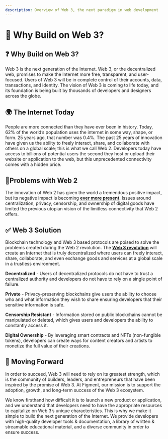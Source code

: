 ```yaml
---
description: Overview of Web 3, the next paradigm in web development
---
```


# 🚀 Why Build on Web 3?

## ❓ Why Build on Web 3?

Web 3 is the next generation of the Internet. Web 3, or the decentralized web, promises to make the Internet more free, transparent, and user-focused. Users of Web 3 will be in complete control of their accounts, data, transactions, and identity. The vision of Web 3 is coming to life today, and its foundation is being built by thousands of developers and designers across the globe.

## 🌍 The Internet Today

People are more connected than they have ever been in history. Today, 62% of the world’s population uses the internet in some way, shape, or form. 25 years ago, that number was 0.4%. The past 25 years of innovation have given us the ability to freely interact, share, and collaborate with others on a global scale; this is what we call Web 2. Developers today have access to billions of potential users the second they host or upload their website or application to the web, but this unprecedented connectivity comes with a hidden price.

## 🛑Problems with Web 2

The innovation of Web 2 has given the world a tremendous positive impact, but its negative impact is becoming [**ever more present**](https://medium.com/@essentia1/web-2-0-is-broken-its-time-for-a-new-paradigm-shift-2a4b1fc2ff60). Issues around centralization, privacy, censorship, and ownership of digital goods have limited the previous utopian vision of the limitless connectivity that Web 2 offers.

## ✅ Web 3 Solution

Blockchain technology and Web 3 based protocols are poised to solve the problems created during the Web 2 revolution. The [**Web 3 revolution**](https://blog.coinbase.com/understanding-web-3-a-user-controlled-internet-a39c21cf83f3) will create an Internet that is truly decentralized where users can freely interact, share, collaborate, and even exchange goods and services at a global scale in a trustless environment.

**Decentralized** - Users of decentralized protocols do not have to trust a centralized authority and developers do not have to rely on a single point of failure.

**Private** - Privacy-preserving blockchains give users the ability to choose who and what information they wish to share ensuring developers that their sensitive information is safe.

**Censorship Resistant** - Information stored on public blockchains cannot be manipulated or deleted, which gives users and developers the ability to constantly access it.

**Digital Ownership** - By leveraging smart contracts and NFTs (non-fungible tokens), developers can create ways for content creators and artists to monetize the full value of their creations.

## 🚆 Moving Forward

In order to succeed, Web 3 will need to rely on its greatest strength, which is the community of builders, leaders, and entrepreneurs that have been inspired by the promise of Web 3. At Figment, our mission is to support the adoption, growth, and long-term success of the Web 3 ecosystem.

We know firsthand how difficult it is to launch a new product or application, and we understand that developers need to have the appropriate resources to capitalize on Web 3’s unique characteristics. This is why we make it simple to build the next generation of the Internet. We provide developers with high-quality developer tools & documentation, a library of written & streamable educational material, and a diverse community in order to ensure success.

